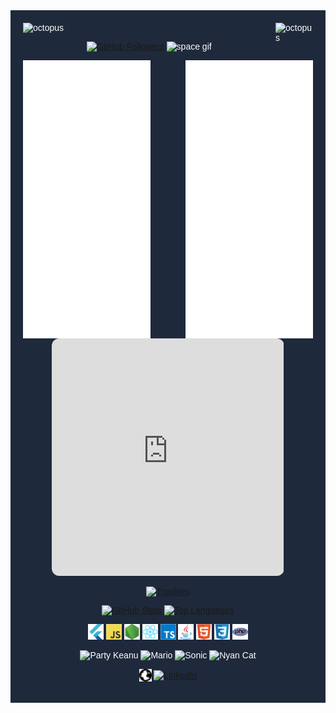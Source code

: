 <div style="background: #1e293b; color: #ffffff; padding: 20px; font-family: Arial, sans-serif;">

  <!-- Top Section with Emojis -->
  <div>
    <img src="https://emojis.slackmojis.com/emojis/images/1531849353/4244/blob-octopus.gif" width="60" height="60" alt="octopus" /> 
    <img src="https://emojis.slackmojis.com/emojis/images/1531849353/4244/blob-octopus.gif" width="60" height="60" style="float: right;" alt="octopus" /> 
  </div>

  <!-- Social and Follow Links -->
  <p align="center">
    <a href="https://github.com/ezadin2">
        <img alt="GitHub Followers" src="https://img.shields.io/github/followers/ezadin2?style=social">
    </a>
    <img src="https://media.giphy.com/media/WUlplcMpOCEmTGBtBW/giphy.gif" width="30" alt="space gif">
  </p>

  <!-- Chess Section -->
  <div style="display: flex; justify-content: space-between;">
    <img width="44%" style="margin:0px;padding:0px" height="445px" src="https://raw.githubusercontent.com/arash-hacker/gess/main/chess1.svg" alt="Chess Profile"/>
    <img width="44%" style="margin:0px;padding:0px" height="445px" src="https://raw.githubusercontent.com/arash-hacker/gess/main/chess.svg" alt="Last Game"/>
  </div>

  <!-- Quran Spotify Yaser Aldosary -->
  <div align="center" width="100%">
    <iframe src="https://open.spotify.com/embed/artist/1Tj35AQ94VJ40P9ESvNtS0?utm_source=generator" width="80%" height="380" frameBorder="0" allow="autoplay; clipboard-write; encrypted-media; fullscreen; picture-in-picture" style="border-radius:12px;" allowfullscreen></iframe>
  </div>

  <!-- Trophy Section -->
  <a href="https://github.com/ezadin2">
    <p align="center">
      <img src="https://github-profile-trophy.vercel.app/?username=ezadin2&column=7&theme=onedark" alt="Trophies"/>
    </p>
  </a>

  <!-- Stats and Languages -->
  <a href="https://github.com/ezadin2">
    <p align="center">
      <img src="https://github-readme-stats.vercel.app/api?username=ezadin2&show_icons=true&theme=tokyonight" alt="GitHub Stats" width="420"/>
      <img src="https://github-readme-stats.vercel.app/api/top-langs/?username=ezadin2&layout=compact&theme=tokyonight" alt="Top Languages" height="165">
    </p>
  </a>

  <!-- Tech Stack -->
  <p align="center">
    <img src="https://raw.githubusercontent.com/devicons/devicon/master/icons/flutter/flutter-original.svg" width="25px" height="25px" alt="Flutter"/>
    <img src="https://raw.githubusercontent.com/devicons/devicon/master/icons/javascript/javascript-original.svg" width="25px" height="25px" alt="JavaScript"/>
    <img src="https://raw.githubusercontent.com/devicons/devicon/master/icons/nodejs/nodejs-original.svg" width="25px" height="25px" alt="Node.js"/>
    <img src="https://raw.githubusercontent.com/devicons/devicon/master/icons/react/react-original.svg" width="25px" height="25px" alt="React"/>
    <img src="https://raw.githubusercontent.com/devicons/devicon/master/icons/typescript/typescript-original.svg" width="25px" height="25px" alt="TypeScript"/>
    <img src="https://raw.githubusercontent.com/devicons/devicon/master/icons/java/java-original.svg" width="25px" height="25px" alt="Java"/>
    <img src="https://raw.githubusercontent.com/devicons/devicon/master/icons/html5/html5-original.svg" width="25px" height="25px" alt="HTML"/>
    <img src="https://raw.githubusercontent.com/devicons/devicon/master/icons/css3/css3-original.svg" width="25px" height="25px" alt="CSS"/>
    <img src="https://raw.githubusercontent.com/devicons/devicon/master/icons/php/php-original.svg" width="25px" height="25px" alt="PHP"/>
  </p>

  <!-- Fun GIFs -->
  <p align="center">
    <img src="https://emojis.slackmojis.com/emojis/images/1598364417/10264/partykeanu.gif" width="25" height="25" alt="Party Keanu"/>
    <img src="https://emojis.slackmojis.com/emojis/images/1450319445/43/mario.gif" width="25" height="25" alt="Mario"/>
    <img src="https://emojis.slackmojis.com/emojis/images/1450372448/149/sonic.gif" width="25" height="25" alt="Sonic"/>
    <img src="https://emojis.slackmojis.com/emojis/images/1450458551/184/nyancat_big.gif" width="25" height="25" alt="Nyan Cat"/>
  </p>

  <!-- Links -->
  <p align="center">
    <a href="https://github.com/ezadin2" target="_blank">
      <img align="center" src="https://raw.githubusercontent.com/iconic/open-iconic/master/svg/globe.svg" alt="GitHub" height="20" width="20" />
    </a>
    <a href="https://linkedin.com/in/ezadin-badiru-98b9862a6" target="_blank">
      <img align="center" src="https://cdn.jsdelivr.net/npm/simple-icons@3.0.1/icons/linkedin.svg" alt="LinkedIn" height="20" width="20" />
    </a>
  </p>

</div>
